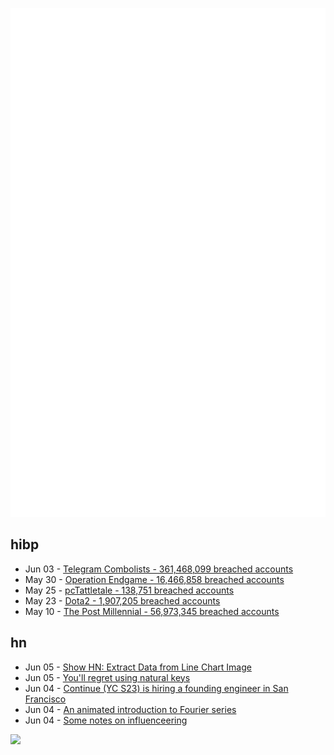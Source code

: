 ![Metrics](https://raw.githubusercontent.com/phixion/phixion/master/metrics.svg)

## hibp

<!--
for https://github.com/phixion/phixion/blob/main/.github/workflows/feeds.yml
-->
<!--START_SECTION:haveibeenpwnd-->
- Jun 03 - [Telegram Combolists - 361,468,099 breached accounts](https://haveibeenpwned.com/PwnedWebsites#TelegramCombolists)
- May 30 - [Operation Endgame - 16,466,858 breached accounts](https://haveibeenpwned.com/PwnedWebsites#OperationEndgame)
- May 25 - [pcTattletale - 138,751 breached accounts](https://haveibeenpwned.com/PwnedWebsites#pcTattletale)
- May 23 - [Dota2 - 1,907,205 breached accounts](https://haveibeenpwned.com/PwnedWebsites#Dota2)
- May 10 - [The Post Millennial - 56,973,345 breached accounts](https://haveibeenpwned.com/PwnedWebsites#ThePostMillennial)
<!--END_SECTION:haveibeenpwnd-->

## hn

<!--
for https://github.com/phixion/phixion/blob/main/.github/workflows/feeds.yml
-->
<!--START_SECTION:hn-->
- Jun 05 - [Show HN: Extract Data from Line Chart Image](https://github.com/tdsone/extract-line-chart-data)
- Jun 05 - [You'll regret using natural keys](https://blog.ploeh.dk/2024/06/03/youll-regret-using-natural-keys/)
- Jun 04 - [Continue (YC S23) is hiring a founding engineer in San Francisco](https://www.ycombinator.com/companies/continue/jobs/smcxRnM-founding-engineer)
- Jun 04 - [An animated introduction to Fourier series](https://www.andreinc.net/2024/04/24/from-the-circle-to-epicycles)
- Jun 04 - [Some notes on influenceering](https://lcamtuf.substack.com/p/some-notes-on-influenceering)
<!--END_SECTION:hn-->

<!--
for https://yhype.me
-->
![](https://hit.yhype.me/github/profile?user_id=13013670)

